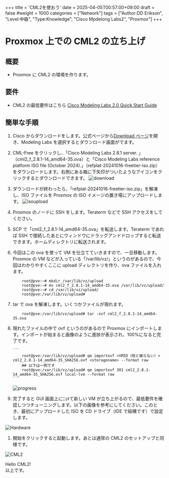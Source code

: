 +++
title = 'CML2を使おう'
date = 2025-04-05T00:57:00+09:00
draft = false
#weight = 1000
categories = ["Network"]
tags = ["Author:DD Erikson", "Level:中級", "Type:Knowledge", "Cisco Mpdelong Labs2", "Proxmox"]
+++

# Proxmox 上での CML2 の立ち上げ

## 概要

- Proxmox に CML2 の環境を作ります。

## 要件

- CML2 の最低要件はこちら [Cisco Modeling Labs 2.0 Quick Start Guide](https://www.cisco.com/c/en/us/td/docs/cloud_services/cisco_modeling_labs/v200/quick/start/b_cml_quick_start_2-0/m_deploy_and_configure.html)

## 簡単な手順

1.  Cisco からダウンロードをします。公式ページから[Download ページ](https://software.cisco.com/download/home)を開き、Modeling Labs を選択するとダウンロード画面がでます。
2.  CML-Free をクリックし、「Cisco Modeling Labs 2.8.1 server. 」（cml2_f_2.8.1-14_amd64-35.ova）と「Cisco Modeling Labs reference platform ISO file (October 2024).」（refplat-20241016-freetier-iso.zip）をダウンロードします。右側にある箱に下矢印がついたようなアイコンをクリックするとダウンロードできます。
    ![download](/img/CML2_on_Proxmox/1.download.png)
3.  ダウンロードが終わったら、「refplat-20241016-freetier-iso.zip」を解凍し、ISO ファイルを Proxmox の ISO イメージの置き場にアップロードします。
    ![isoupload](/img/CML2_on_Proxmox/2.ISOUpload.png)
4.  Proxmox のノードに SSH をします。Teraterm などで SSH アクセスをしてください。
5.  SCP で「cml2_f_2.8.1-14_amd64-35.ova」を転送します。Teraterm であれば SSH で接続したあとにウィンドウにドラッグアンドドロップすると転送できます。ホームディレクトリに転送されます。
6.  今回はこの ova を使って VM を仕立てていきますので、一旦移動します。Proxmox の VM などが入っている「/var/lib/vz/」というのがあるので、今回はわかりやすくここに upload ディレクトリを作り、ova ファイルを入れます。

    ```
        root@pve:~# mkdir /var/lib/vz/upload
        root@pve:~# mv cml2_f_2.8.1-14_amd64-35.ova /var/lib/vz/upload/
        root@pve:~# cd /var/lib/vz/upload/
        root@pve:/var/lib/vz/upload#
    ```

7.  tar で ova を解凍します。いくつかファイルが現れます。

    ```
        root@pve:/var/lib/vz/upload# tar -xvf cml2_f_2.8.1-14_amd64-35.ova
    ```

8.  現れたファイルの中で ovf というのがあるので Proxmox にインポートします。インポートが始まると画像のように進捗が表示され、100%になると完了です。

        ```
            root@pve:/var/lib/vz/upload# qm importovf <VMID（他と被らない）> cml2_2.8.1-14_amd64-35_SHA256.ovf <storagename> --format raw
            ## 以下は一例です
            root@pve:/var/lib/vz/upload# qm importovf 301 cml2_2.8.1-14_amd64-35_SHA256.ovf local-lvm --format raw
        ```

    ![progress](/img/CML2_on_Proxmox/image.png)

9.  完了すると GUI 画面上にﾆｮｷて新しい VM が立ち上がるので、最低要件を確認しつつチューニングします。以下の画像を参考にしてください。このとき、最初にアップロードした ISO を CD ドライブ（IDE で結構です）で設定します。

![Hardware](/img/CML2_on_Proxmox/image-1.png)

1.  開始をクリックすると起動します。あとは通常の CML2 のセットアップと同様です。

![CML2](/img/CML2_on_Proxmox/image-2.png)

Hello CML2!  
以上です。
